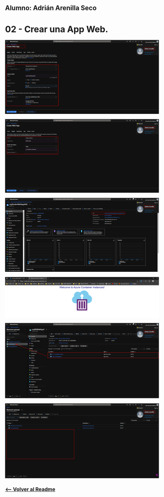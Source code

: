 ## Alumno: Adrián Arenilla Seco

# 02 - Crear una App Web.

![](Evidencias/02a-CreateWebApp.png)

![](Evidencias/02b-CreateWebApp.png)

![](Evidencias/02c-CreateWebApp.png)

![](Evidencias/02d-CreateWebApp.png)

![](Evidencias/02e-CreateWebApp.png)

![](Evidencias/02f-CreateWebApp.png)


### [<-- Volver al Readme](../../Readme.md)





